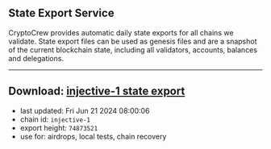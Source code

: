 ## State Export Service
CryptoCrew provides automatic daily state exports for all chains we validate. State export files can be used as genesis files and are a snapshot of the current blockchain state, including all validators, accounts, balances and delegations.

---
**Download: [injective-1 state export](https://dl-eu2.ccvalidators.com/SERVICE/injective/injective-1_export_74873521.json)**
---

- last updated: Fri Jun 21 2024 08:00:06
- chain id: `injective-1`
- export height: `74873521`
- use for: airdrops, local tests, chain recovery
